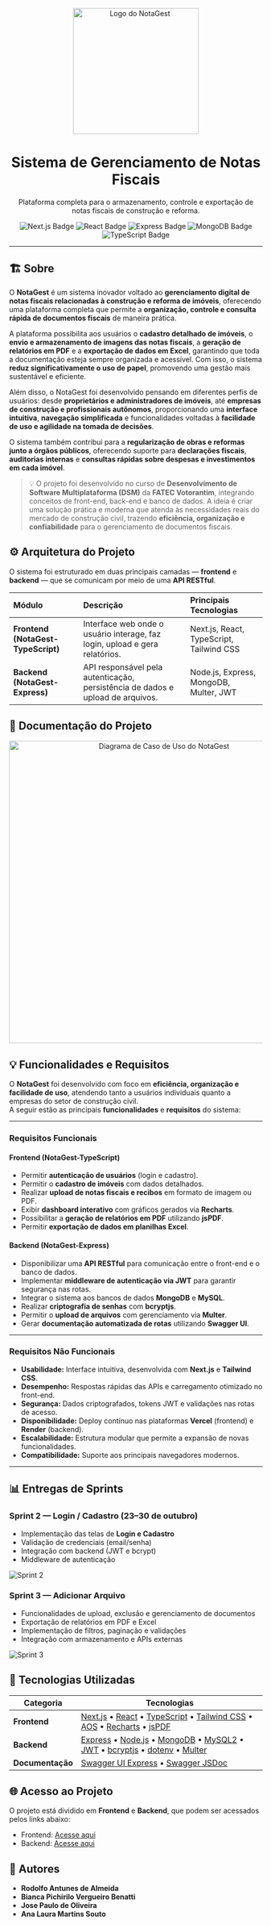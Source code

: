 <p align="center">
  <img src="https://i.postimg.cc/NGWntpMc/Logo-Horizontal.png" alt="Logo do NotaGest" width="250"/>
</p>

<h1 align="center">Sistema de Gerenciamento de Notas Fiscais</h1>

<p align="center">
  Plataforma completa para o armazenamento, controle e exportação de notas fiscais de construção e reforma.
</p>

<p align="center">
  <img src="https://img.shields.io/badge/Next.js-15.2.4-4CAF50?style=flat&logo=next.js" alt="Next.js Badge"/>
  <img src="https://img.shields.io/badge/React-18.2.0-61DAFB?style=flat&logo=react&logoColor=white" alt="React Badge"/>
  <img src="https://img.shields.io/badge/Express-5.1.0-4CAF50?style=flat&logo=express" alt="Express Badge"/>
  <img src="https://img.shields.io/badge/MongoDB-8.18.1-4DB33D?style=flat&logo=mongodb" alt="MongoDB Badge"/>
  <img src="https://img.shields.io/badge/TypeScript-5.8.3-3178C6?style=flat&logo=typescript" alt="TypeScript Badge"/>
</p>

---
## 🏗️ Sobre

O **NotaGest** é um sistema inovador voltado ao **gerenciamento digital de notas fiscais relacionadas à construção e reforma de imóveis**, oferecendo uma plataforma completa que permite a **organização, controle e consulta rápida de documentos fiscais** de maneira prática.  

A plataforma possibilita aos usuários o **cadastro detalhado de imóveis**, o **envio e armazenamento de imagens das notas fiscais**, a **geração de relatórios em PDF** e a **exportação de dados em Excel**, garantindo que toda a documentação esteja sempre organizada e acessível. Com isso, o sistema **reduz significativamente o uso de papel**, promovendo uma gestão mais sustentável e eficiente.  

Além disso, o NotaGest foi desenvolvido pensando em diferentes perfis de usuários: desde **proprietários e administradores de imóveis**, até **empresas de construção e profissionais autônomos**, proporcionando uma **interface intuitiva**, **navegação simplificada** e funcionalidades voltadas à **facilidade de uso e agilidade na tomada de decisões**.  

O sistema também contribui para a **regularização de obras e reformas junto a órgãos públicos**, oferecendo suporte para **declarações fiscais**, **auditorias internas** e **consultas rápidas sobre despesas e investimentos em cada imóvel**.  

> 💡 O projeto foi desenvolvido no curso de **Desenvolvimento de Software Multiplataforma (DSM)** da **FATEC Votorantim**, integrando conceitos de front-end, back-end e banco de dados. A ideia é criar uma solução prática e moderna que atenda às necessidades reais do mercado de construção civil, trazendo **eficiência, organização e confiabilidade** para o gerenciamento de documentos fiscais.


## ⚙️ Arquitetura do Projeto

O sistema foi estruturado em duas principais camadas — **frontend** e **backend** — que se comunicam por meio de uma **API RESTful**.

| Módulo | Descrição | Principais Tecnologias |
|:--------|:-----------|:------------------------|
| **Frontend (NotaGest-TypeScript)** | Interface web onde o usuário interage, faz login, upload e gera relatórios. | Next.js, React, TypeScript, Tailwind CSS |
| **Backend (NotaGest-Express)** | API responsável pela autenticação, persistência de dados e upload de arquivos. | Node.js, Express, MongoDB, Multer, JWT |

## 📘 Documentação do Projeto

<p align="center">
  <img src="https://i.postimg.cc/R0hGcxDF/Diagrama-de-caso-de-uso.png" alt="Diagrama de Caso de Uso do NotaGest" width="600"/>
</p>

## 💡 Funcionalidades e Requisitos

O **NotaGest** foi desenvolvido com foco em **eficiência, organização e facilidade de uso**, atendendo tanto a usuários individuais quanto a empresas do setor de construção civil.  
A seguir estão as principais **funcionalidades** e **requisitos** do sistema:

---

### Requisitos Funcionais

#### Frontend (NotaGest-TypeScript)
- Permitir **autenticação de usuários** (login e cadastro).  
- Permitir o **cadastro de imóveis** com dados detalhados.  
- Realizar **upload de notas fiscais e recibos** em formato de imagem ou PDF.  
- Exibir **dashboard interativo** com gráficos gerados via **Recharts**.  
- Possibilitar a **geração de relatórios em PDF** utilizando **jsPDF**.  
- Permitir **exportação de dados em planilhas Excel**.  

#### Backend (NotaGest-Express)
- Disponibilizar uma **API RESTful** para comunicação entre o front-end e o banco de dados.  
- Implementar **middleware de autenticação via JWT** para garantir segurança nas rotas.  
- Integrar o sistema aos bancos de dados **MongoDB** e **MySQL**.  
- Realizar **criptografia de senhas** com **bcryptjs**.  
- Permitir o **upload de arquivos** com gerenciamento via **Multer**.  
- Gerar **documentação automatizada de rotas** utilizando **Swagger UI**.  

---

### Requisitos Não Funcionais

- **Usabilidade:** Interface intuitiva, desenvolvida com **Next.js** e **Tailwind CSS**.  
- **Desempenho:** Respostas rápidas das APIs e carregamento otimizado no front-end.  
- **Segurança:** Dados criptografados, tokens JWT e validações nas rotas de acesso.  
- **Disponibilidade:** Deploy contínuo nas plataformas **Vercel** (frontend) e **Render** (backend).  
- **Escalabilidade:** Estrutura modular que permite a expansão de novas funcionalidades.  
- **Compatibilidade:** Suporte aos principais navegadores modernos.  

---

## 📊 Entregas de Sprints  

### Sprint 2 — Login / Cadastro (23–30 de outubro)
- Implementação das telas de **Login e Cadastro**
- Validação de credenciais (email/senha)
- Integração com backend (JWT e bcrypt)
- Middleware de autenticação  

![Sprint 2](https://i.postimg.cc/qBmkBsH9/sprint-2.png)

### Sprint 3 — Adicionar Arquivo 
- Funcionalidades de upload, exclusão e gerenciamento de documentos
- Exportação de relatórios em PDF e Excel
- Implementação de filtros, paginação e validações
- Integração com armazenamento e APIs externas  

![Sprint 3](https://i.postimg.cc/FRr4NRWH/Sprint-3.png)  


## 🧩 Tecnologias Utilizadas

| Categoria | Tecnologias |
|------------|--------------|
| **Frontend** | [Next.js](https://nextjs.org) • [React](https://react.dev) • [TypeScript](https://www.typescriptlang.org) • [Tailwind CSS](https://tailwindcss.com) • [AOS](https://michalsnik.github.io/aos/) • [Recharts](https://recharts.org) • [jsPDF](https://github.com/parallax/jsPDF) |
| **Backend** | [Express](https://expressjs.com) • [Node.js](https://nodejs.org) • [MongoDB](https://www.mongodb.com) • [MySQL2](https://www.npmjs.com/package/mysql2) • [JWT](https://jwt.io) • [bcryptjs](https://www.npmjs.com/package/bcryptjs) • [dotenv](https://www.npmjs.com/package/dotenv) • [Multer](https://www.npmjs.com/package/multer) |
| **Documentação** | [Swagger UI Express](https://www.npmjs.com/package/swagger-ui-express) • [Swagger JSDoc](https://www.npmjs.com/package/swagger-jsdoc) |


## 🌐 Acesso ao Projeto

O projeto está dividido em **Frontend** e **Backend**, que podem ser acessados pelos links abaixo:  

- Frontend: [Acesse aqui](https://nota-gest-frontend.vercel.app/)  
- Backend: [Acesse aqui](https://notagest-0o2r.onrender.com/)  

## 🔹 Autores

- **Rodolfo Antunes de Almeida**  
- **Bianca Pichirilo Vergueiro Benatti**  
- **Jose Paulo de Oliveira**  
- **Ana Laura Martins Souto**
